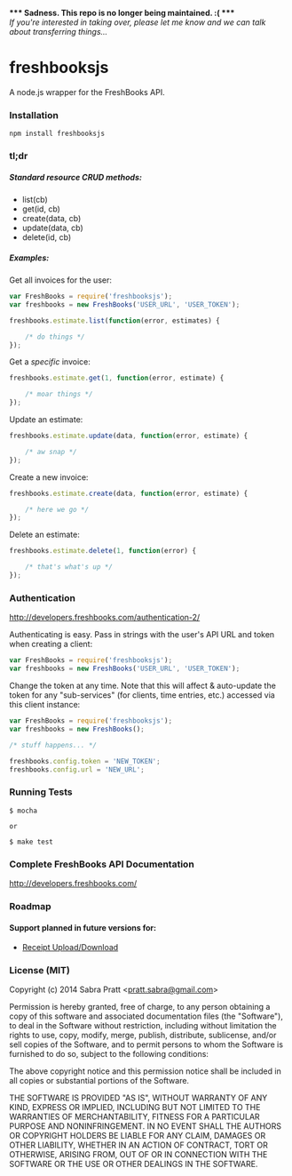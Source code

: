 __*** Sadness. This repo is no longer being maintained. :( ***__  
_If you're interested in taking over, please let me know and we can talk about transferring things..._

# freshbooksjs

A node.js wrapper for the FreshBooks API.


### Installation

    npm install freshbooksjs


### tl;dr

##### Standard resource CRUD methods:

* list(cb)
* get(id, cb)
* create(data, cb)
* update(data, cb)
* delete(id, cb)



##### Examples:

Get all invoices for the user:
```javascript
var FreshBooks = require('freshbooksjs');
var freshbooks = new FreshBooks('USER_URL', 'USER_TOKEN');

freshbooks.estimate.list(function(error, estimates) {

    /* do things */
});

```

Get a *specific* invoice:
```javascript
freshbooks.estimate.get(1, function(error, estimate) {

    /* moar things */
});

```

Update an estimate:
```javascript
freshbooks.estimate.update(data, function(error, estimate) {

    /* aw snap */
});

```

Create a new invoice:
```javascript
freshbooks.estimate.create(data, function(error, estimate) {

    /* here we go */
});

```

Delete an estimate:
```javascript
freshbooks.estimate.delete(1, function(error) {

    /* that's what's up */
});

```


### Authentication
http://developers.freshbooks.com/authentication-2/

Authenticating is easy. Pass in strings with the user's API URL and token when creating a client:
```javascript
var FreshBooks = require('freshbooksjs');
var freshbooks = new FreshBooks('USER_URL', 'USER_TOKEN');
```

Change the token at any time. Note that this will affect & auto-update the token for any "sub-services" (for clients, time entries, etc.) accessed via this client instance:
```javascript
var FreshBooks = require('freshbooksjs');
var freshbooks = new FreshBooks();

/* stuff happens... */

freshbooks.config.token = 'NEW_TOKEN';
freshbooks.config.url = 'NEW_URL';
```


### Running Tests
```
$ mocha

or

$ make test
```


### Complete FreshBooks API Documentation

http://developers.freshbooks.com/



### Roadmap
#### Support planned in future versions for:
* [Receipt Upload/Download](http://developers.freshbooks.com/docs/receipts/)



### License (MIT)

Copyright (c) 2014 Sabra Pratt &lt;pratt.sabra@gmail.com&gt;

Permission is hereby granted, free of charge, to any person obtaining a copy of this software and associated documentation files (the "Software"), to deal in the Software without restriction, including without limitation the rights to use, copy, modify, merge, publish, distribute, sublicense, and/or sell copies of the Software, and to permit persons to whom the Software is furnished to do so, subject to the following conditions:

The above copyright notice and this permission notice shall be included in all copies or substantial portions of the Software.

THE SOFTWARE IS PROVIDED "AS IS", WITHOUT WARRANTY OF ANY KIND, EXPRESS OR IMPLIED, INCLUDING BUT NOT LIMITED TO THE WARRANTIES OF MERCHANTABILITY, FITNESS FOR A PARTICULAR PURPOSE AND NONINFRINGEMENT. IN NO EVENT SHALL THE AUTHORS OR COPYRIGHT HOLDERS BE LIABLE FOR ANY CLAIM, DAMAGES OR OTHER LIABILITY, WHETHER IN AN ACTION OF CONTRACT, TORT OR OTHERWISE, ARISING FROM, OUT OF OR IN CONNECTION WITH THE SOFTWARE OR THE USE OR OTHER DEALINGS IN THE SOFTWARE.
